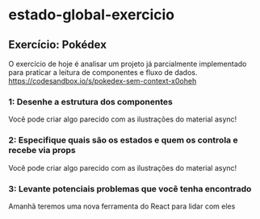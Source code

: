 # estado-global-exercicio

## Exercício: Pokédex
O exercício de hoje é analisar um projeto já parcialmente implementado para praticar a leitura de componentes e fluxo de dados.
https://codesandbox.io/s/pokedex-sem-context-x0oheh

### 1: Desenhe a estrutura dos componentes
Você pode criar algo parecido com as ilustrações do material async!

### 2: Especifique quais são os estados e quem os controla e recebe via props
Você pode criar algo parecido com as ilustrações do material async!

### 3: Levante potenciais problemas que você tenha encontrado
Amanhã teremos uma nova ferramenta do React para lidar com eles
